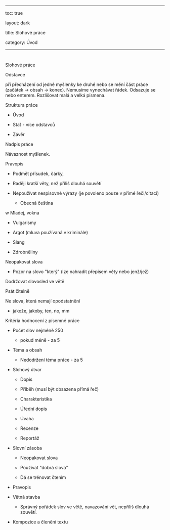 


---



toc: true



layout: dark



title: Slohové práce 



category: Úvod 



---






















#



 Slohové práce



Odstavce



při přecházení od jedné myšlenky ke druhé nebo se mění část práce (začátek -> obsah -> konec). Nemusíme vynechávat řádek. Odsazuje se <tab> nebo enterem. Rozlišovat malá a velká písmena.



Struktura práce



* Úvod



* Stať - více odstavců



* Závěr



Nadpis práce



Návaznost myšlenek.



Pravopis



* Podmět přísudek, čárky,



* Raději kratší věty, než příliš dlouhá souvětí



* Nepoužívat nespisovné výrazy (je povoleno pouze v přímé řeči/citaci)



  * Obecná čeština



w Mladej, vokna



* Vulgarismy



* Argot (mluva používaná v kriminále)



* Slang



* Zdrobněliny



Neopakovat slova



* Pozor na slovo "který" (lze nahradit přepisem věty nebo jenž/jež)



Dodržovat slovosled ve větě



Psát čitelně



Ne slova, která nemají opodstatnění



* jakože, jakoby, ten, no, mm



Kritéria hodnocení z písemné práce



* Počet slov nejméně 250



  * pokud méně - za 5



* Téma a obsah



  * Nedodržení téma práce - za 5



* Slohový útvar



  * Dopis



  * Příběh (musí být obsazena přímá řeč)



  * Charakteristika



  * Úřední dopis



  * Úvaha



  * Recenze



  * Reportáž



* Slovní zásoba



  * Neopakovat slova



  * Používat "dobrá slova"



  * Dá se trénovat čtením



* Pravopis



* Větná stavba



  * Správný pořádek slov ve větě, navazování vět, nepříliš dlouhá souvětí.



* Kompozice a členění textu




